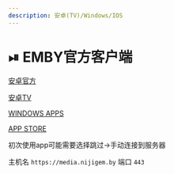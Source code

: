 ```yaml
---
description: 安卓(TV)/Windows/IOS
---
```


# ⏯ EMBY官方客户端

[安卓官方](https://apkpure.com/cn/emby-for-android/com.mb.android)

[安卓TV](https://apkpure.com/cn/emby-for-android-tv/tv.emby.embyatv)

[WINDOWS APPS](https://apps.microsoft.com/store/detail/emby-theater/9NBLGGH4T70L)

[APP STORE](https://apps.apple.com/us/app/emby/id992180193)

初次使用app可能需要选择跳过→手动连接到服务器

主机名 `https://media.nijigem.by` 端口 `443`


